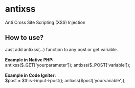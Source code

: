 # antixss
Anti Cross Site Scripting (XSS) Injection

<h2>How to use?</h2>
Just add antixss(...) function to any post or get variable.
<br>
<br>
<b>Example in Native PHP:</b><br>
antixss($_GET['yourparameter']);
antixss($_POST['variable']);
<br><br>
<b>Example in Code Igniter:</b><br>
$post = $this->input->post();
antixss($post['yourvariable']);

